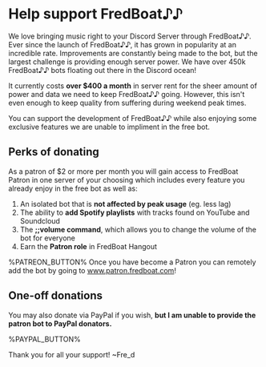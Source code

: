 # Help support FredBoat♪♪
We love bringing music right to your Discord Server through FredBoat♪♪. Ever since the launch of FredBoat♪♪, it has grown in popularity at an incredible rate. Improvements are constantly being made to the bot, but the largest challenge is providing enough server power. We have over 450k FredBoat♪♪ bots floating out there in the Discord ocean!

It currently costs __over $400 a month__ in server rent for the sheer amount of power and data we need to keep FredBoat♪♪ going. However, this isn't even enough to keep quality from suffering during weekend peak times.

You can support the development of FredBoat♪♪ while also enjoying some exclusive features we are unable to impliment in the free bot.

## Perks of donating
As a patron of $2 or more per month you will gain access to FredBoat Patron in one server of your choosing which includes every feature you already enjoy in the free bot as well as:

1. An isolated bot that is __not affected by peak usage__ (eg. less lag)
2. The ability to __add Spotify playlists__ with tracks found on YouTube and Soundcloud
3. The __;;volume command__, which allows you to change the volume of the bot for everyone
4. Earn the __Patron role__ in FredBoat Hangout

%PATREON_BUTTON%
Once you have become a Patron you can remotely add the bot by going to www.patron.fredboat.com!

## One-off donations
You may also donate via PayPal if you wish, __but I am unable to provide the patron bot to PayPal donators.__

%PAYPAL_BUTTON%

Thank you for all your support!
~Fre_d
